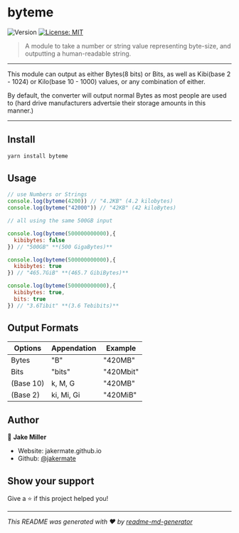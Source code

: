 # byteme
<p>
  <img alt="Version" src="https://img.shields.io/badge/version-0.4.0-blue.svg?cacheSeconds=2592000" />
  <a href="#" target="_blank">
    <img alt="License: MIT" src="https://img.shields.io/badge/License-MIT-yellow.svg" />
  </a>
</p>

> A module to take a number or string value representing byte-size, and outputting a human-readable string.

<hr>


This module can output as either Bytes(8 bits) or Bits, as well as Kibi(base 2 - 1024) or Kilo(base 10 - 1000) values, or any combination of either.


By default, the converter will output normal Bytes as most people are used to (hard drive manufacturers advertsie their storage amounts in this manner.)

<hr>

## Install

```sh
yarn install byteme
```

## Usage

```js
// use Numbers or Strings
console.log(byteme(4200)) // "4.2KB" (4.2 kilobytes)
console.log(byteme("42000")) // "42KB" (42 kiloBytes)

// all using the same 500GB input

console.log(byteme(500000000000),{
  kibibytes: false
}) // "500GB" **(500 GigaBytes)**

console.log(byteme(500000000000),{
  kibibytes: true
}) // "465.7GiB" **(465.7 GibiBytes)**

console.log(byteme(500000000000),{
  kibibytes: true,
  bits: true
}) // "3.6Tibit" **(3.6 Tebibits)**

```

## Output Formats
| Options   | Appendation | Example   |
| --------- | ----------- | --------- |
| Bytes     | "B"         | "420MB"   |
| Bits      | "bits"      | "420Mbit" |
| (Base 10) | k, M, G     | "420MB"   |
| (Base 2)  | ki, Mi, Gi  | "420MiB"  |


## Author

👤 **Jake Miller**

* Website: jakermate.github.io
* Github: [@jakermate](https://github.com/jakermate)

## Show your support

Give a ⭐️ if this project helped you!

***
_This README was generated with ❤️ by [readme-md-generator](https://github.com/kefranabg/readme-md-generator)_